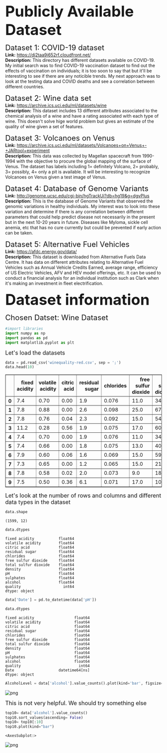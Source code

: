 <font size="7">**Publicly Available Dataset**</font>

<font size="5">Dataset 1: COVID-19 dataset</font>
<br>**Link:** https://dj2taa9i652rf.cloudfront.net/
<br>**Description:** This directory has different datasets available on COVID-19. My initial search was to find COVID-19 vaccination dataset to find out the effects of vaccination on individuals; it is too soon to say that but it'll be interesting to see if there are any noticible trends. My next approach was to look at the testing data and COVID deaths and see a correlation between different countries.

<font size="5">Dataset 2: Wine data set</font>
<br>**Link:** https://archive.ics.uci.edu/ml/datasets/wine
<br>**Description:** This dataset includes 13 different attributes associated to the chemical analysis of a wine and have a rating associated with each type of wine. This doesn't solve hige world problem but gives an estimate of the quality of wine given a set of features.

<font size="5">Dataset 3: Volcanoes on Venus</font>
<br>**Link:** https://archive.ics.uci.edu/ml/datasets/Volcanoes+on+Venus+-+JARtool+experiment
<br>**Description:** This data was collected by Magellan spacecraft from 1990-1994 with the objective to procure the global mapping of the surface of Venus. The dataset has labels including 1= definitely Volcano, 2= probably, 3= possibly, 4= only a pit is available. It will be interesting to recognize Volcanoes on Venus given a test image of Venus.

<font size="5">Dataset 4: Database of Genome Variants</font>
<br>**Link:** http://genome.ucsc.edu/cgi-bin/hgTrackUi?db=hg19&g=dgvPlus
<br>**Description:** This is the database of Genome Variants that observed the genomic variations in healthy individuals. My interest was to look into these variation and determine if there is any correlation between different parameters that could help predict disease not necessarily in the present but in the next 10-20 years in future. Diseases like Myloma, sickle cell anemia, etc that has no cure currently but could be prevented if early action can be taken.

<font size="5">Dataset 5: Alternative Fuel Vehicles</font>
<br>**Link:** https://afdc.energy.gov/data/
<br>**Description:** This dataset is downloaded from Alternative Fuels Data Centre. It has data on different attributes relating to Alternative Fuel Vehicles such as Annual Vehicle Credits Earned, average range, efficiency of US Electric Vehicles, AFV and HEV model offerings, etc. It can be used to conduct a financial analysis for an individual institution such as Clark when it's making an investment in fleet electrification. 

**<font size="20">Dataset information</font>**


<font size= '5'>Chosen Datset: Wine Dataset</font>


```python
#import libraries
import numpy as np
import pandas as pd
import matplotlib.pyplot as plt


```

<font size="4">Let's load the datasets</font>


```python
data = pd.read_csv('winequality-red.csv', sep = ';')
data.head(10)
```




<div>
<style scoped>
    .dataframe tbody tr th:only-of-type {
        vertical-align: middle;
    }

    .dataframe tbody tr th {
        vertical-align: top;
    }

    .dataframe thead th {
        text-align: right;
    }
</style>
<table border="1" class="dataframe">
  <thead>
    <tr style="text-align: right;">
      <th></th>
      <th>fixed acidity</th>
      <th>volatile acidity</th>
      <th>citric acid</th>
      <th>residual sugar</th>
      <th>chlorides</th>
      <th>free sulfur dioxide</th>
      <th>total sulfur dioxide</th>
      <th>density</th>
      <th>pH</th>
      <th>sulphates</th>
      <th>alcohol</th>
      <th>quality</th>
    </tr>
  </thead>
  <tbody>
    <tr>
      <th>0</th>
      <td>7.4</td>
      <td>0.70</td>
      <td>0.00</td>
      <td>1.9</td>
      <td>0.076</td>
      <td>11.0</td>
      <td>34.0</td>
      <td>0.9978</td>
      <td>3.51</td>
      <td>0.56</td>
      <td>9.4</td>
      <td>5</td>
    </tr>
    <tr>
      <th>1</th>
      <td>7.8</td>
      <td>0.88</td>
      <td>0.00</td>
      <td>2.6</td>
      <td>0.098</td>
      <td>25.0</td>
      <td>67.0</td>
      <td>0.9968</td>
      <td>3.20</td>
      <td>0.68</td>
      <td>9.8</td>
      <td>5</td>
    </tr>
    <tr>
      <th>2</th>
      <td>7.8</td>
      <td>0.76</td>
      <td>0.04</td>
      <td>2.3</td>
      <td>0.092</td>
      <td>15.0</td>
      <td>54.0</td>
      <td>0.9970</td>
      <td>3.26</td>
      <td>0.65</td>
      <td>9.8</td>
      <td>5</td>
    </tr>
    <tr>
      <th>3</th>
      <td>11.2</td>
      <td>0.28</td>
      <td>0.56</td>
      <td>1.9</td>
      <td>0.075</td>
      <td>17.0</td>
      <td>60.0</td>
      <td>0.9980</td>
      <td>3.16</td>
      <td>0.58</td>
      <td>9.8</td>
      <td>6</td>
    </tr>
    <tr>
      <th>4</th>
      <td>7.4</td>
      <td>0.70</td>
      <td>0.00</td>
      <td>1.9</td>
      <td>0.076</td>
      <td>11.0</td>
      <td>34.0</td>
      <td>0.9978</td>
      <td>3.51</td>
      <td>0.56</td>
      <td>9.4</td>
      <td>5</td>
    </tr>
    <tr>
      <th>5</th>
      <td>7.4</td>
      <td>0.66</td>
      <td>0.00</td>
      <td>1.8</td>
      <td>0.075</td>
      <td>13.0</td>
      <td>40.0</td>
      <td>0.9978</td>
      <td>3.51</td>
      <td>0.56</td>
      <td>9.4</td>
      <td>5</td>
    </tr>
    <tr>
      <th>6</th>
      <td>7.9</td>
      <td>0.60</td>
      <td>0.06</td>
      <td>1.6</td>
      <td>0.069</td>
      <td>15.0</td>
      <td>59.0</td>
      <td>0.9964</td>
      <td>3.30</td>
      <td>0.46</td>
      <td>9.4</td>
      <td>5</td>
    </tr>
    <tr>
      <th>7</th>
      <td>7.3</td>
      <td>0.65</td>
      <td>0.00</td>
      <td>1.2</td>
      <td>0.065</td>
      <td>15.0</td>
      <td>21.0</td>
      <td>0.9946</td>
      <td>3.39</td>
      <td>0.47</td>
      <td>10.0</td>
      <td>7</td>
    </tr>
    <tr>
      <th>8</th>
      <td>7.8</td>
      <td>0.58</td>
      <td>0.02</td>
      <td>2.0</td>
      <td>0.073</td>
      <td>9.0</td>
      <td>18.0</td>
      <td>0.9968</td>
      <td>3.36</td>
      <td>0.57</td>
      <td>9.5</td>
      <td>7</td>
    </tr>
    <tr>
      <th>9</th>
      <td>7.5</td>
      <td>0.50</td>
      <td>0.36</td>
      <td>6.1</td>
      <td>0.071</td>
      <td>17.0</td>
      <td>102.0</td>
      <td>0.9978</td>
      <td>3.35</td>
      <td>0.80</td>
      <td>10.5</td>
      <td>5</td>
    </tr>
  </tbody>
</table>
</div>



<font size ="4">Let's look at the number of rows and columns and different data types in the dataset</font>


```python
data.shape
```




    (1599, 12)




```python
data.dtypes
```




    fixed acidity           float64
    volatile acidity        float64
    citric acid             float64
    residual sugar          float64
    chlorides               float64
    free sulfur dioxide     float64
    total sulfur dioxide    float64
    density                 float64
    pH                      float64
    sulphates               float64
    alcohol                 float64
    quality                   int64
    dtype: object




```python
data['Date'] = pd.to_datetime(data['pH'])
```


```python
data.dtypes
```




    fixed acidity                  float64
    volatile acidity               float64
    citric acid                    float64
    residual sugar                 float64
    chlorides                      float64
    free sulfur dioxide            float64
    total sulfur dioxide           float64
    density                        float64
    pH                             float64
    sulphates                      float64
    alcohol                        float64
    quality                          int64
    Date                    datetime64[ns]
    dtype: object




```python
AlcoholLevel = data['alcohol'].value_counts().plot(kind='bar', figsize=(40,8))
```


    
![png](output_16_0.png)
    


<font size='4'>This is not very helpful. We should try something else</font>


```python
top10= data['alcohol'].value_counts()
top10.sort_values(ascending= False)
top10= top10[:10]
top10.plot(kind="bar")
```




    <AxesSubplot:>




    
![png](output_18_1.png)
    



```python

```
